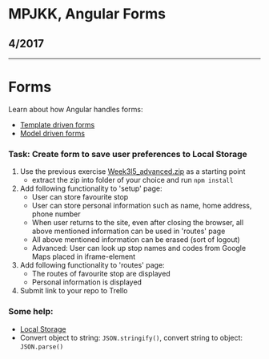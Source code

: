 # MPJKK, Angular Forms

## 4/2017

---

# Forms

Learn about how Angular handles forms: 

- [Template driven forms](https://blog.thoughtram.io/angular/2016/03/21/template-driven-forms-in-angular-2.html)
- [Model driven forms](https://scotch.io/tutorials/using-angular-2s-model-driven-forms-with-formgroup-and-formcontrol)

### Task: Create form to save user preferences to Local Storage  

1. Use the previous exercise [Week3l5_advanced.zip](https://tuubi.metropolia.fi/portal/group/tuubi/etusivu/yleiset-tyokalut/tyotilat?p_p_id=Workspaces_WAR_workspaces&p_p_lifecycle=0&p_p_state=normal&p_p_mode=view&p_p_col_id=column-1&p_p_col_count=1&_Workspaces_WAR_workspaces_tab=documents&_Workspaces_WAR_workspaces_workspaceId=340002468) as a starting point
    - extract the zip into folder of your choice and run `npm install`
1. Add following functionality to 'setup' page:
    - User can store favourite stop
    - User can store personal information such as name, home address, phone number
    - When user returns to the site, even after closing the browser, all above mentioned information can be used in 'routes' page
    - All above mentioned information can be erased (sort of logout)
    - Advanced: User can look up stop names and codes from Google Maps placed in iframe-element
1. Add following functionality to 'routes' page:
    - The routes of favourite stop are displayed
    - Personal information is displayed
1. Submit link to your repo to Trello
    
### Some help:
- [Local Storage](http://www.w3schools.com/html/html5_webstorage.asp)
- Convert object to string: `JSON.stringify()`, convert string to object: `JSON.parse()`
